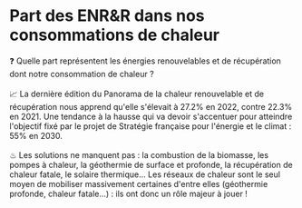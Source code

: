 # Part des ENR\&R dans nos consommations de chaleur

❓ Quelle part représentent les énergies renouvelables et de récupération dont notre consommation de chaleur ?\
\
📈 La dernière édition du Panorama de la chaleur renouvelable et de récupération nous apprend qu'elle s'élevait à 27.2% en 2022, contre 22.3% en 2021. Une tendance à la hausse qui va devoir s'accentuer pour atteindre l'objectif fixé par le projet de Stratégie française pour l'énergie et le climat : 55% en 2030.\
\
♨ Les solutions ne manquent pas : la combustion de la biomasse, les pompes à chaleur, la géothermie de surface et profonde, la récupération de chaleur fatale, le solaire thermique... Les réseaux de chaleur sont le seul moyen de mobiliser massivement certaines d'entre elles (géothermie profonde, chaleur fatale...) : ils ont donc un rôle majeur à jouer !
